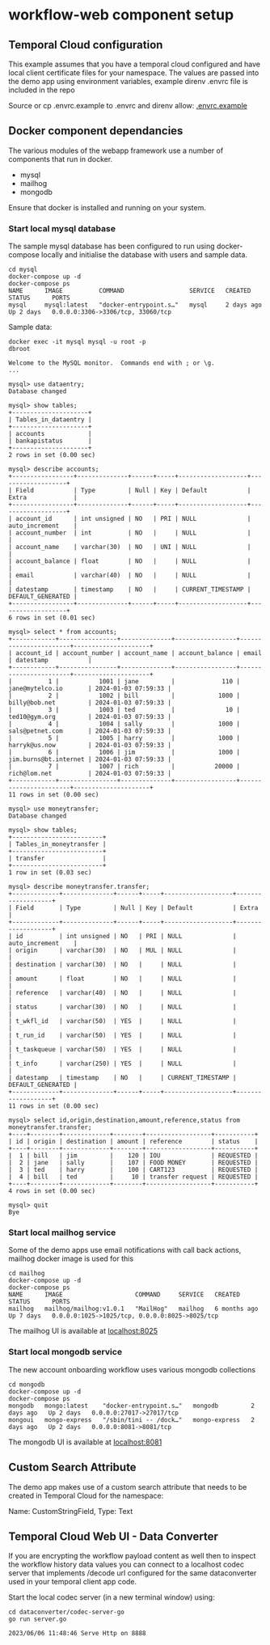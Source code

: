 # workflow-web component setup

## Temporal Cloud configuration
This example assumes that you have a temporal cloud configured and have local client certificate files for your namespace.
The values are passed into the demo app using environment variables, example direnv .envrc file is included in the repo

Source or cp .envrc.example to .envrc and direnv allow:
[.envrc.example](../.envrc.example)
  
## Docker component dependancies
The various modules of the webapp framework use a number of components that run in docker.  

- mysql
- mailhog
- mongodb

Ensure that docker is installed and running on your system.  


### Start local mysql database
The sample mysql database has been configured to run using docker-compose locally and initialise the database with users and sample data.
```
cd mysql
docker-compose up -d
docker-compose ps
NAME      IMAGE          COMMAND                  SERVICE   CREATED      STATUS      PORTS
mysql     mysql:latest   "docker-entrypoint.s…"   mysql     2 days ago   Up 2 days   0.0.0.0:3306->3306/tcp, 33060/tcp
```

Sample data:
```
docker exec -it mysql mysql -u root -p
dbroot

Welcome to the MySQL monitor.  Commands end with ; or \g.
...

mysql> use dataentry;
Database changed

mysql> show tables;
+---------------------+
| Tables_in_dataentry |
+---------------------+
| accounts            |
| bankapistatus       |
+---------------------+
2 rows in set (0.00 sec)

mysql> describe accounts;
+-----------------+--------------+------+-----+-------------------+-------------------+
| Field           | Type         | Null | Key | Default           | Extra             |
+-----------------+--------------+------+-----+-------------------+-------------------+
| account_id      | int unsigned | NO   | PRI | NULL              | auto_increment    |
| account_number  | int          | NO   |     | NULL              |                   |
| account_name    | varchar(30)  | NO   | UNI | NULL              |                   |
| account_balance | float        | NO   |     | NULL              |                   |
| email           | varchar(40)  | NO   |     | NULL              |                   |
| datestamp       | timestamp    | NO   |     | CURRENT_TIMESTAMP | DEFAULT_GENERATED |
+-----------------+--------------+------+-----+-------------------+-------------------+
6 rows in set (0.01 sec)

mysql> select * from accounts;
+------------+----------------+--------------+-----------------+-----------------------+---------------------+
| account_id | account_number | account_name | account_balance | email                 | datestamp           |
+------------+----------------+--------------+-----------------+-----------------------+---------------------+
|          1 |           1001 | jane         |             110 | jane@mytelco.io       | 2024-01-03 07:59:33 |
|          2 |           1002 | bill         |            1000 | billy@bob.net         | 2024-01-03 07:59:33 |
|          3 |           1003 | ted          |              10 | ted10@gym.org         | 2024-01-03 07:59:33 |
|          4 |           1004 | sally        |            1000 | sals@petnet.com       | 2024-01-03 07:59:33 |
|          5 |           1005 | harry        |            1000 | harryk@us.now         | 2024-01-03 07:59:33 |
|          6 |           1006 | jim          |            1000 | jim.burns@bt.internet | 2024-01-03 07:59:33 |
|          7 |           1007 | rich         |           20000 | rich@lom.net          | 2024-01-03 07:59:33 |
+------------+----------------+--------------+-----------------+-----------------------+---------------------+
11 rows in set (0.00 sec)

mysql> use moneytransfer;
Database changed

mysql> show tables;
+-------------------------+
| Tables_in_moneytransfer |
+-------------------------+
| transfer                |
+-------------------------+
1 row in set (0.03 sec)

mysql> describe moneytransfer.transfer;
+-------------+--------------+------+-----+-------------------+-------------------+
| Field       | Type         | Null | Key | Default           | Extra             |
+-------------+--------------+------+-----+-------------------+-------------------+
| id          | int unsigned | NO   | PRI | NULL              | auto_increment    |
| origin      | varchar(30)  | NO   | MUL | NULL              |                   |
| destination | varchar(30)  | NO   |     | NULL              |                   |
| amount      | float        | NO   |     | NULL              |                   |
| reference   | varchar(40)  | NO   |     | NULL              |                   |
| status      | varchar(30)  | NO   |     | NULL              |                   |
| t_wkfl_id   | varchar(50)  | YES  |     | NULL              |                   |
| t_run_id    | varchar(50)  | YES  |     | NULL              |                   |
| t_taskqueue | varchar(50)  | YES  |     | NULL              |                   |
| t_info      | varchar(250) | YES  |     | NULL              |                   |
| datestamp   | timestamp    | NO   |     | CURRENT_TIMESTAMP | DEFAULT_GENERATED |
+-------------+--------------+------+-----+-------------------+-------------------+
11 rows in set (0.00 sec)

mysql> select id,origin,destination,amount,reference,status from moneytransfer.transfer;
+----+--------+-------------+--------+------------------+-----------+
| id | origin | destination | amount | reference        | status    |
+----+--------+-------------+--------+------------------+-----------+
|  1 | bill   | jim         |    120 | IOU              | REQUESTED |
|  2 | jane   | sally       |    107 | FOOD MONEY       | REQUESTED |
|  3 | ted    | harry       |    100 | CART123          | REQUESTED |
|  4 | bill   | ted         |     10 | transfer request | REQUESTED |
+----+--------+-------------+--------+------------------+-----------+
4 rows in set (0.00 sec)

mysql> quit
Bye
```


### Start local mailhog service
Some of the demo apps use email notifications with call back actions, mailhog docker image is used for this
```
cd mailhog
docker-compose up -d
docker-compose ps
NAME      IMAGE                    COMMAND     SERVICE   CREATED        STATUS      PORTS
mailhog   mailhog/mailhog:v1.0.1   "MailHog"   mailhog   6 months ago   Up 7 days   0.0.0.0:1025->1025/tcp, 0.0.0.0:8025->8025/tcp
```
The mailhog UI is available at [localhost:8025](http://localhost:8025)



### Start local mongodb service
The new account onboarding workflow uses various mongodb collections
```
cd mongodb
docker-compose up -d
docker-compose ps
mongodb   mongo:latest    "docker-entrypoint.s…"   mongodb         2 days ago   Up 2 days   0.0.0.0:27017->27017/tcp
mongoui   mongo-express   "/sbin/tini -- /dock…"   mongo-express   2 days ago   Up 2 days   0.0.0.0:8081->8081/tcp
```
The mongodb UI is available at [localhost:8081](http://localhost:8081)



## Custom Search Attribute
The demo app makes use of a custom search attribute that needs to be created in Temporal Cloud for the namespace:   

Name: CustomStringField, Type: Text



## Temporal Cloud Web UI - Data Converter

If you are encrypting the workflow payload content as well then to inspect the workflow history data values you can connect to a localhost codec server that implements /decode url configured for the same dataconverter used in your temporal client app code.   

Start the local codec server (in a new terminal window) using:
```
cd dataconverter/codec-server-go
go run server.go

2023/06/06 11:48:46 Serve Http on 8888
```

